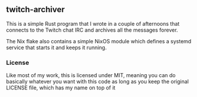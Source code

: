 ## twitch-archiver

This is a simple Rust program that I wrote in a couple of afternoons that
connects to the Twitch chat IRC and archives all the messages forever.

The Nix flake also contains a simple NixOS module which defines a systemd
service that starts it and keeps it running.

### License
Like most of my work, this is licensed under MIT, meaning you can do basically
whatever you want with this code as long as you keep the original LICENSE file,
which has my name on top of it

